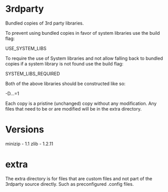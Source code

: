3rdparty
========

Bundled copies of 3rd party libraries.

To prevent using bundled copies in favor of system libraries use the build flag:

USE_SYSTEM_LIBS

To require the use of System libraries and not allow falling back to bundled
copies if a system library is not found use the build flag:

SYSTEM_LIBS_REQUIRED

Both of the above libraries should be constructed like so:

-D...=1

Each copy is a pristine (unchanged) copy without any modification. Any files
that need to be or are modified will be in the extra directory.


Versions
========

minizip  - 1.1
zlib     - 1.2.11


extra
=====

The extra directory is for files that are custom files and not part of the
3rdparty source directly. Such as preconfigured .config files.
